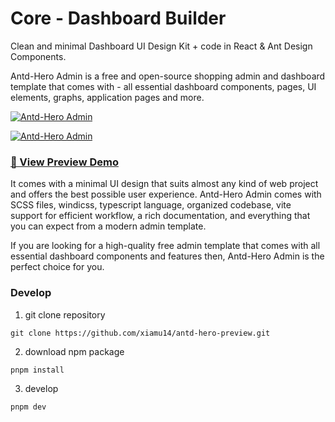 # Core - Dashboard Builder

Clean and minimal Dashboard UI Design Kit + code in React & Ant Design Components.

Antd-Hero Admin is a free and open-source shopping admin and dashboard template that comes with - all essential dashboard components, pages, UI elements, graphs, application pages and more.

[![Antd-Hero Admin](https://assets-phi.vercel.app/antd-hero-preview/preview-1_1649689274802.png)](https://dashboard-builder.dev)

[![Antd-Hero Admin](https://assets-phi.vercel.app/antd-hero-preview/preview-2_1636636118058.png)](https://dashboard-builder.dev)

### [🚀 View Preview Demo](https://dashboard-builder.dev)

It comes with a minimal UI design that suits almost any kind of web project and offers the best possible user experience. Antd-Hero Admin comes with SCSS files, windicss, typescript language, organized codebase, vite support for efficient workflow, a rich documentation, and everything that you can expect from a modern admin template.

If you are looking for a high-quality free admin template that comes with all essential dashboard components and features then, Antd-Hero Admin is the perfect choice for you.

### Develop

1. git clone repository

```
git clone https://github.com/xiamu14/antd-hero-preview.git
```

2. download npm package

```
pnpm install
```

3. develop

```
pnpm dev
```
